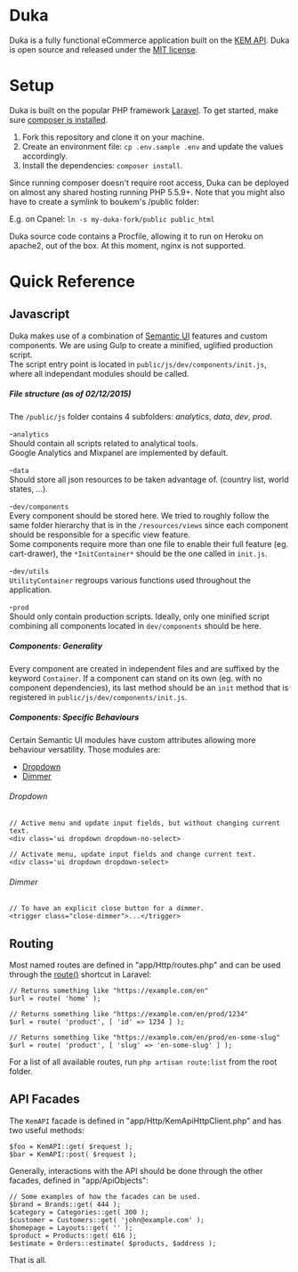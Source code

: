 # Duka

Duka is a fully functional eCommerce application built on the [KEM API](http://docs.kem.guru). Duka is open source and released under the [MIT license](http://opensource.org/licenses/MIT).

# Setup

Duka is built on the popular PHP framework [Laravel](http://laravel.com). To get started, make sure
[composer is installed](https://getcomposer.org/).

1. Fork this repository and clone it on your machine.
2. Create an environment file: `cp .env.sample .env` and update the values accordingly.
4. Install the dependencies: `composer install`.

Since running composer doesn't require root access, Duka can be deployed on almost any shared hosting running PHP 5.5.9+. Note that you might also have to create a symlink to boukem's /public folder:

E.g. on Cpanel: ```ln -s my-duka-fork/public public_html```

Duka source code contains a Procfile, allowing it to run on Heroku on apache2, out of the box. At this moment, nginx is not supported.

# Quick Reference

## Javascript

Duka makes use of a combination of [Semantic UI](http://semantic-ui.com) features and custom components. We are using Gulp to create a minified, uglified production script.  
The script entry point is located in `public/js/dev/components/init.js`, where all independant modules should be called. 



##### File structure (as of 02/12/2015)

The `/public/js` folder contains 4 subfolders: *analytics*, *data*, *dev*, *prod*.

-`analytics`  
Should contain all scripts related to analytical tools.  
Google Analytics and Mixpanel are implemented by default.

-`data`  
Should store all json resources to be taken advantage of. (country list, world states, ...).

-`dev/components`  
Every component should be stored here. We tried to roughly follow the same folder hierarchy that is in the `/resources/views` since each component should be responsible for a specific view feature.  
Some components require more than one file to enable their full feature (eg. cart-drawer), the `*InitContainer*` should be the one called in `init.js`.

-`dev/utils`  
`UtilityContainer` regroups various functions used throughout the application. 


-`prod`  
Should only contain production scripts. Ideally, only one minified script combining all components located in `dev/components` should be here. 

##### Components: Generality 
Every component are created in independent files and are suffixed by the keyword `Container`.
If a component can stand on its own (eg. with no component dependencies), its last method should be an `init` method that is registered in `public/js/dev/components/init.js`. 

##### Components: Specific Behaviours
 Certain Semantic UI modules have custom attributes allowing more behaviour versatility. Those modules are:
 * [Dropdown](http://semantic-ui.com/modules/dropdown.html)
 * [Dimmer](http://semantic-ui.com/modules/dimmer.html)
 
###### Dropdown  

    // Active menu and update input fields, but without changing current text. 
    <div class='ui dropdown dropdown-no-select>

    // Activate menu, update input fields and change current text.
    <div class='ui dropdown dropdown-select>

###### Dimmer
    // To have an explicit close button for a dimmer.
    <trigger class="close-dimmer">...</trigger>


## Routing

Most named routes are defined in "app/Http/routes.php" and can be used through the [route()](http://laravel.com/docs/5.0/routing#named-routes) shortcut in Laravel:

	// Returns something like "https://example.com/en"
	$url = route( 'home' );

	// Returns something like "https://example.com/en/prod/1234"
    $url = route( 'product', [ 'id' => 1234 ] );
	
	// Returns something like "https://example.com/en/prod/en-some-slug"
    $url = route( 'product', [ 'slug' => 'en-some-slug' ] );
    
For a list of all available routes, run `php artisan route:list` from the root folder.

## API Facades

The `KemAPI` facade is defined in "app/Http/KemApiHttpClient.php" and has two useful methods:

	$foo = KemAPI::get( $request );
    $bar = KemAPI::post( $request );

Generally, interactions with the API should be done through the other facades, defined in "app/ApiObjects":

    // Some examples of how the facades can be used.
	$brand = Brands::get( 444 );
    $category = Categories::get( 300 );
    $customer = Customers::get( 'john@example.com' );
	$homepage = Layouts::get( '' );
    $product = Products::get( 616 );
    $estimate = Orders::estimate( $products, $address );

That is all.
